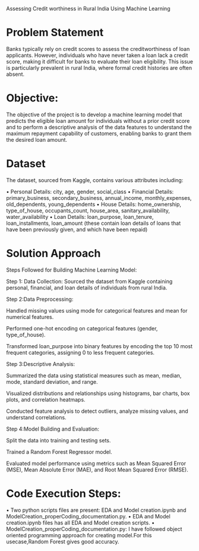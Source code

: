 Assessing Credit worthiness in Rural India Using Machine Learning
# Problem Statement
Banks typically rely on credit scores to assess the creditworthiness of loan applicants. However, individuals who have never taken a loan lack a credit score, making it difficult for banks to evaluate their loan eligibility. This issue is particularly prevalent in rural India, where formal credit histories are often absent.
    
# Objective: 
The objective of the project is to develop a machine learning model that predicts the eligible loan amount for individuals without a prior credit score and to perform a descriptive analysis of the data features to understand the maximum repayment capability of customers, enabling banks to grant them the desired loan amount.

# Dataset
The dataset, sourced from Kaggle, contains various attributes including:

•   Personal Details: city, age, gender, social_class
•   Financial Details: primary_business, secondary_business, annual_income, monthly_expenses, old_dependents, young_dependents
•   House Details: home_ownership, type_of_house, occupants_count, house_area, sanitary_availability, water_availability
•   Loan Details: loan_purpose, loan_tenure, loan_installments, loan_amount (these contain loan details of loans that have been previously given, and which have been repaid)

# Solution Approach
Steps Followed for Building Machine Learning  Model:

Step 1: Data Collection:
 Sourced the dataset from Kaggle containing personal, financial, and loan details of individuals from rural India.

Step 2:Data Preprocessing:

 Handled missing values using mode for categorical features and mean for numerical features.

 Performed one-hot encoding on categorical features (gender, type_of_house).

 Transformed loan_purpose into binary features by encoding the top 10 most frequent categories, assigning 0 to less frequent categories.

Step 3:Descriptive Analysis:

 Summarized the data using statistical measures such as mean, median, mode, standard deviation, and range.

 Visualized distributions and relationships using histograms, bar charts, box plots, and correlation heatmaps.

 Conducted feature analysis to detect outliers, analyze missing values, and understand correlations.

Step 4:Model Building and Evaluation:

 Split the data into training and testing sets.

 Trained a Random Forest Regressor model.

 Evaluated model performance using metrics such as Mean Squared Error (MSE), Mean Absolute Error (MAE), and Root Mean Squared Error (RMSE).
 
 
# Code Execution Steps:
•   Two python scripts files are present: EDA and Model creation.ipynb and ModelCreation_properCoding_documentation.py.
•   EDA and Model creation.ipynb files has all EDA and Model creation scripts.
•   ModelCreation_properCoding_documentation.py: I have followed object oriented programming approach for creating model.For this usecase,Random Forest gives good accuracy.




